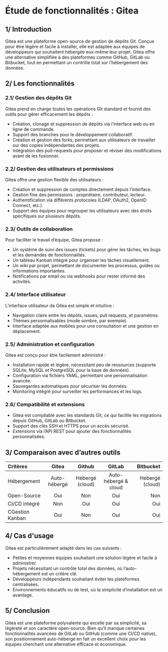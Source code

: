 # Étude de fonctionnalités : Gitea

## 1/ Introduction

Gitea est une plateforme open-source de gestion de dépôts Git. Conçue pour être légère et facile à installer, elle est adaptée aux équipes de développeurs qui souhaitent hébergée eux-même leur projet. Gitea offre une alternative simplifiée à des plateformes comme GitHub, GitLab ou Bitbucket, tout en permettant un contrôle total sur l’hébergement des données.

## 2/ Les fonctionnalités

### 2.1/ Gestion des dépôts Git
Gitea prend en charge toutes les opérations Git standard et fournit des outils pour gérer efficacement les dépôts :

- Création, clonage et suppression de dépôts via l’interface web ou en ligne de commande.
- Support des branches pour le développement collaboratif.
- Création et gestion des forks, permettant aux utilisateurs de travailler sur des copies indépendantes des projets.
- Intégration des pull-requests pour proposer et réviser des modifications avant de les fusionner.

### 2.2/ Gestion des utilisateurs et permissions
Gitea offre une gestion flexible des utilisateurs :
- Création et suppression de comptes directement depuis l’interface.
- Gestion fine des permissions : propriétaire, contributeur, lecteur.
- Authentification via différents protocoles (LDAP, OAuth2, OpenID Connect, etc.).
- Support des équipes pour regrouper les utilisateurs avec des droits spécifiques sur plusieurs dépôts.

### 2.3/ Outils de collaboration
Pour faciliter le travail d’équipe, Gitea propose :
- Un système de suivi des issues (tickets) pour gérer les tâches, les bugs et les demandes de fonctionnalités.
- Un tableau Kanban intégré pour organiser les tâches visuellement.
- Un wiki par projet, permettant de documenter les processus, guides ou informations importantes.
- Notifications par email ou via webhooks pour rester informé des activités.

### 2.4/ Interface utilisateur
L’interface utilisateur de Gitea est simple et intuitive :
- Navigation claire entre les dépôts, issues, pull requests, et paramètres.
- Thèmes personnalisables (mode sombre, par exemple).
- Interface adaptée aux mobiles pour une consultation et une gestion en déplacement.

### 2.5/ Administration et configuration
Gitea est conçu pour être facilement administré :
- Installation rapide et légère, nécessitant peu de ressources (supporte SQLite, MySQL et PostgreSQL pour la base de données).
- Configuration via fichiers YAML, permettant une personnalisation avancée.
- Sauvegardes automatiques pour sécuriser les données.
- Monitoring intégré pour surveiller les performances et les logs.

### 2.6/ Compatibilité et extensions
- Gitea est compilable avec les standards Git, ce qui facilite les migrations depuis GitHub, GitLab ou Bitbucket.
- Support des clés SSH et HTTPS pour un accès sécurisé.
- Extensions via l’API REST pour ajouter des fonctionnalités personnalisées.

## 3/ Comparaison avec d’autres outils
| Critères        |    Gitea     |     Github      | GitLab |       Bitbucket |
|:----------------|:------------:|:---------------:|:------:|----------------:|
| Hébergement     | Auto-hébergé | Hébergé (cloud) | Auto-hébergé & cloud | Hébergé (cloud) |
| Open-Source     |     Oui      |       Non       | Oui |             Non |
| CI/CD intégré   |     Non      |       Oui       | Oui |             Oui |
| CGestion Kanban |     Oui      |       Non       | Oui |             Oui |

## 4/ Cas d'usage
Gitea est particulièrement adapté dans les cas suivants :
- Petites et moyennes équipes souhaitant une solution légère et facile à administrer.
- Projets nécessitant un contrôle total des données, où l’auto-hébergement est un critère clé.
- Développeurs indépendants souhaitant éviter les plateformes centralisées.
- Environnements éducatifs ou de test, où la simplicité d’installation est un avantage.

## 5/ Conclusion

Gitea est une plateforme polyvalente qui excelle par sa simplicité, sa légèreté et son caractère open-source. Bien qu’il manque certaines fonctionnalités avancées de GitLab ou GitHub (comme une CI/CD native), son positionnement auto-hébergé en fait un excellent choix pour les équipes cherchant une alternative efficace et économique.
